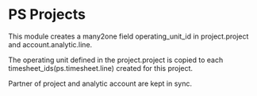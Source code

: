# PS Projects

This module creates a many2one field operating_unit_id in project.project and
account.analytic.line.

The operating unit defined in the project.project is copied to each
timesheet_ids(ps.timesheet.line) created for this project.

Partner of project and analytic account are kept in sync.
